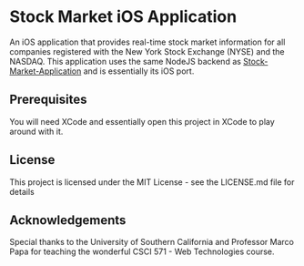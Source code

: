 # Stock Market iOS Application
An iOS application that provides real-time stock market information for all companies registered with the New York Stock Exchange (NYSE) and the NASDAQ. This application uses the same NodeJS backend as [Stock-Market-Application](https://github.com/Shetty4L/Stock-Market-Application) and is essentially its iOS port.

## Prerequisites
You will need XCode and essentially open this project in XCode to play around with it.

## License
This project is licensed under the MIT License - see the LICENSE.md file for details

## Acknowledgements
Special thanks to the University of Southern California and Professor Marco Papa for teaching the wonderful CSCI 571 - Web Technologies course.
